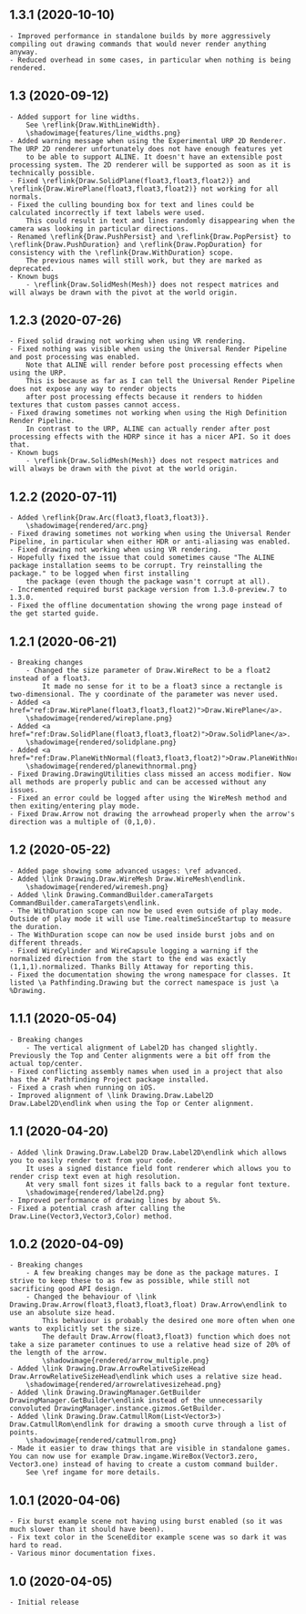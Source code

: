 ## 1.3.1 (2020-10-10)
    - Improved performance in standalone builds by more aggressively compiling out drawing commands that would never render anything anyway.
    - Reduced overhead in some cases, in particular when nothing is being rendered.

## 1.3 (2020-09-12)
    - Added support for line widths.
        See \reflink{Draw.WithLineWidth}.
        \shadowimage{features/line_widths.png}
    - Added warning message when using the Experimental URP 2D Renderer. The URP 2D renderer unfortunately does not have enough features yet
        to be able to support ALINE. It doesn't have an extensible post processing system. The 2D renderer will be supported as soon as it is technically possible.
    - Fixed \reflink{Draw.SolidPlane(float3,float3,float2)} and \reflink{Draw.WirePlane(float3,float3,float2)} not working for all normals.
    - Fixed the culling bounding box for text and lines could be calculated incorrectly if text labels were used.
        This could result in text and lines randomly disappearing when the camera was looking in particular directions.
    - Renamed \reflink{Draw.PushPersist} and \reflink{Draw.PopPersist} to \reflink{Draw.PushDuration} and \reflink{Draw.PopDuration} for consistency with the \reflink{Draw.WithDuration} scope.
        The previous names will still work, but they are marked as deprecated.
    - Known bugs
        - \reflink{Draw.SolidMesh(Mesh)} does not respect matrices and will always be drawn with the pivot at the world origin.

## 1.2.3 (2020-07-26)
    - Fixed solid drawing not working when using VR rendering.
    - Fixed nothing was visible when using the Universal Render Pipeline and post processing was enabled.
        Note that ALINE will render before post processing effects when using the URP.
        This is because as far as I can tell the Universal Render Pipeline does not expose any way to render objects
        after post processing effects because it renders to hidden textures that custom passes cannot access.
    - Fixed drawing sometimes not working when using the High Definition Render Pipeline.
        In contrast to the URP, ALINE can actually render after post processing effects with the HDRP since it has a nicer API. So it does that.
    - Known bugs
        - \reflink{Draw.SolidMesh(Mesh)} does not respect matrices and will always be drawn with the pivot at the world origin.

## 1.2.2 (2020-07-11)
    - Added \reflink{Draw.Arc(float3,float3,float3)}.
        \shadowimage{rendered/arc.png}
    - Fixed drawing sometimes not working when using the Universal Render Pipeline, in particular when either HDR or anti-aliasing was enabled.
    - Fixed drawing not working when using VR rendering.
    - Hopefully fixed the issue that could sometimes cause "The ALINE package installation seems to be corrupt. Try reinstalling the package." to be logged when first installing
        the package (even though the package wasn't corrupt at all).
    - Incremented required burst package version from 1.3.0-preview.7 to 1.3.0.
    - Fixed the offline documentation showing the wrong page instead of the get started guide.

## 1.2.1 (2020-06-21)
    - Breaking changes
        - Changed the size parameter of Draw.WireRect to be a float2 instead of a float3.
            It made no sense for it to be a float3 since a rectangle is two-dimensional. The y coordinate of the parameter was never used.
    - Added <a href="ref:Draw.WirePlane(float3,float3,float2)">Draw.WirePlane</a>.
        \shadowimage{rendered/wireplane.png}
    - Added <a href="ref:Draw.SolidPlane(float3,float3,float2)">Draw.SolidPlane</a>.
        \shadowimage{rendered/solidplane.png}
    - Added <a href="ref:Draw.PlaneWithNormal(float3,float3,float2)">Draw.PlaneWithNormal</a>.
        \shadowimage{rendered/planewithnormal.png}
    - Fixed Drawing.DrawingUtilities class missed an access modifier. Now all methods are properly public and can be accessed without any issues.
    - Fixed an error could be logged after using the WireMesh method and then exiting/entering play mode.
    - Fixed Draw.Arrow not drawing the arrowhead properly when the arrow's direction was a multiple of (0,1,0).

## 1.2 (2020-05-22)
    - Added page showing some advanced usages: \ref advanced.
    - Added \link Drawing.Draw.WireMesh Draw.WireMesh\endlink.
        \shadowimage{rendered/wiremesh.png}
    - Added \link Drawing.CommandBuilder.cameraTargets CommandBuilder.cameraTargets\endlink.
    - The WithDuration scope can now be used even outside of play mode. Outside of play mode it will use Time.realtimeSinceStartup to measure the duration.
    - The WithDuration scope can now be used inside burst jobs and on different threads.
    - Fixed WireCylinder and WireCapsule logging a warning if the normalized direction from the start to the end was exactly (1,1,1).normalized. Thanks Billy Attaway for reporting this.
    - Fixed the documentation showing the wrong namespace for classes. It listed \a Pathfinding.Drawing but the correct namespace is just \a %Drawing.

## 1.1.1 (2020-05-04)
    - Breaking changes
        - The vertical alignment of Label2D has changed slightly. Previously the Top and Center alignments were a bit off from the actual top/center.
    - Fixed conflicting assembly names when used in a project that also has the A* Pathfinding Project package installed.
    - Fixed a crash when running on iOS.
    - Improved alignment of \link Drawing.Draw.Label2D Draw.Label2D\endlink when using the Top or Center alignment.

## 1.1 (2020-04-20)
    - Added \link Drawing.Draw.Label2D Draw.Label2D\endlink which allows you to easily render text from your code.
        It uses a signed distance field font renderer which allows you to render crisp text even at high resolution.
        At very small font sizes it falls back to a regular font texture.
        \shadowimage{rendered/label2d.png}
    - Improved performance of drawing lines by about 5%.
    - Fixed a potential crash after calling the Draw.Line(Vector3,Vector3,Color) method.

## 1.0.2 (2020-04-09)
    - Breaking changes
        - A few breaking changes may be done as the package matures. I strive to keep these to as few as possible, while still not sacrificing good API design.
        - Changed the behaviour of \link Drawing.Draw.Arrow(float3,float3,float3,float) Draw.Arrow\endlink to use an absolute size head.
            This behaviour is probably the desired one more often when one wants to explicitly set the size.
            The default Draw.Arrow(float3,float3) function which does not take a size parameter continues to use a relative head size of 20% of the length of the arrow.
            \shadowimage{rendered/arrow_multiple.png}
    - Added \link Drawing.Draw.ArrowRelativeSizeHead Draw.ArrowRelativeSizeHead\endlink which uses a relative size head.
        \shadowimage{rendered/arrowrelativesizehead.png}
    - Added \link Drawing.DrawingManager.GetBuilder DrawingManager.GetBuilder\endlink instead of the unnecessarily convoluted DrawingManager.instance.gizmos.GetBuilder.
    - Added \link Drawing.Draw.CatmullRom(List<Vector3>) Draw.CatmullRom\endlink for drawing a smooth curve through a list of points.
        \shadowimage{rendered/catmullrom.png}
    - Made it easier to draw things that are visible in standalone games. You can now use for example Draw.ingame.WireBox(Vector3.zero, Vector3.one) instead of having to create a custom command builder.
        See \ref ingame for more details.

## 1.0.1 (2020-04-06)
    - Fix burst example scene not having using burst enabled (so it was much slower than it should have been).
    - Fix text color in the SceneEditor example scene was so dark it was hard to read.
    - Various minor documentation fixes.

## 1.0 (2020-04-05)
    - Initial release
